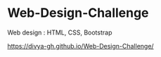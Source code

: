 # Web-Design-ChallengeWeb design : HTML, CSS, Bootstrap https://divya-gh.github.io/Web-Design-Challenge/